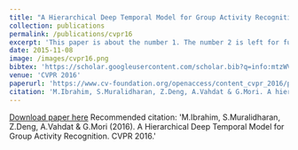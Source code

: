 ```yaml
---
title: "A Hierarchical Deep Temporal Model for Group Activity Recognition"
collection: publications
permalink: /publications/cvpr16
excerpt: 'This paper is about the number 1. The number 2 is left for future work.'
date: 2015-11-08
image: /images/cvpr16.png
bibtex: 'https://scholar.googleusercontent.com/scholar.bib?q=info:mtzWVEMOsegJ:scholar.google.com/&output=citation&scisig=AAGBfm0AAAAAXN3lr-o9xF5JKNquW27RH9II0D8u3PQ4&scisf=4&ct=citation&cd=-1&hl=en'
venue: 'CVPR 2016'
paperurl: 'https://www.cv-foundation.org/openaccess/content_cvpr_2016/papers/Ibrahim_A_Hierarchical_Deep_CVPR_2016_paper.pdf'
citation: 'M.Ibrahim, S.Muralidharan, Z.Deng, A.Vahdat & G.Mori. A hierarchical deep temporal model for group activity recognition. CVPR 2016.'
---
```


[Download paper here](https://www.cv-foundation.org/openaccess/content_cvpr_2016/papers/Ibrahim_A_Hierarchical_Deep_CVPR_2016_paper.pdf)
Recommended citation: 'M.Ibrahim, S.Muralidharan, Z.Deng, A.Vahdat & G.Mori (2016). A Hierarchical Deep Temporal Model for Group Activity Recognition. CVPR 2016.'

